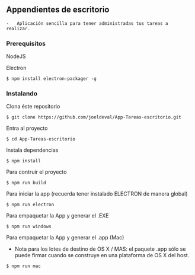 ## Appendientes de escritorio

	-	Aplicación sencilla para tener administradas tus tareas a realizar.

### Prerequisitos

NodeJS

Electron

```
$ npm install electron-packager -g
```

### Instalando

Clona éste repositorio

```
$ git clone https://github.com/joeldeval/App-Tareas-escritorio.git
```
Entra al proyecto

```
$ cd App-Tareas-escritorio
```

Instala dependencias

```
$ npm install
```

Para contruir el proyecto

```
$ npm run build
```

Para iniciar la app (recuerda tener instalado ELECTRON de manera global)

```
$ npm run electron
```

Para empaquetar la App y generar el .EXE 

```
$ npm run windows
```

Para empaquetar la App y generar el .app (Mac)
* Nota para los lotes de destino de OS X / MAS: el paquete .app sólo se puede firmar cuando se construye en una plataforma de OS X del host.

```
$ npm run mac
```